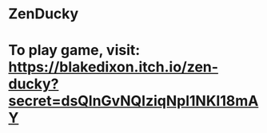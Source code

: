 # ZenDucky

# To play game, visit: https://blakedixon.itch.io/zen-ducky?secret=dsQlnGvNQIziqNpl1NKI18mAY

